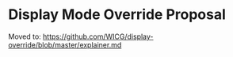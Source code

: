 # Display Mode Override Proposal

Moved to:
https://github.com/WICG/display-override/blob/master/explainer.md
